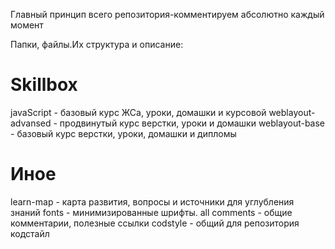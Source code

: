 Главный принцип всего репозитория-комментируем абсолютно каждый момент

Папки, файлы.Их структура и описание:
# Skillbox
javaScript - базовый курс ЖСа, уроки, домашки и курсовой
weblayout-advansed - продвинутый курс верстки, уроки и домашки 
weblayout-base - базовый курс верстки, уроки, домашки и дипломы
# Иное
learn-map - карта развития, вопросы и источники для углубления знаний
fonts - минимизированные шрифты. 
all comments - общие комментарии, полезные ссылки
codstyle - общий для репозитория кодстайл